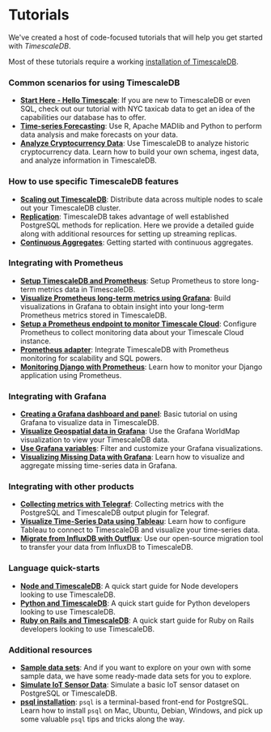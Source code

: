 # Tutorials
We've created a host of code-focused tutorials that will help you get
started with *TimescaleDB*.

Most of these tutorials require a working [installation of TimescaleDB][install-timescale].

### Common scenarios for using TimescaleDB

- **[Start Here - Hello Timescale][Hello Timescale]**: If you are new to TimescaleDB
or even SQL, check out our tutorial with NYC taxicab data to get an idea of the
capabilities our database has to offer.
- **[Time-series Forecasting][Forecasting]**: Use R, Apache MADlib and Python to perform
data analysis and make forecasts on your data.
- **[Analyze Cryptocurrency Data][Crypto]**: Use TimescaleDB to analyze historic cryptocurrency data. Learn how to build your own schema, ingest data, and analyze information in TimescaleDB.

### How to use specific TimescaleDB features

- **[Scaling out TimescaleDB][Clustering]**: Distribute data across multiple nodes to
scale out your TimescaleDB cluster.
- **[Replication][]**: TimescaleDB takes advantage of well established PostgreSQL methods for replication.  Here we provide a detailed guide along with additional resources for setting up streaming replicas.
- **[Continuous Aggregates][]**: Getting started with continuous aggregates.

### Integrating with Prometheus

- **[Setup TimescaleDB and Prometheus][prometheus-setup]**: Setup Prometheus to store long-term metrics data in TimescaleDB.
- **[Visualize Prometheus long-term metrics using Grafana][prometheus-grafana]**: Build visualizations in Grafana to obtain insight into your long-term Prometheus metrics stored in TimescaleDB.
- **[Setup a Prometheus endpoint to monitor Timescale Cloud][prometheus-tsc-endpoint]**: Configure Prometheus to collect monitoring data about your Timescale Cloud instance.
- **[Prometheus adapter][]**: Integrate TimescaleDB with Prometheus monitoring for scalability and SQL powers.
- **[Monitoring Django with Prometheus][monitor-django-prometheus]**:
Learn how to monitor your Django application using Prometheus.

### Integrating with Grafana

- **[Creating a Grafana dashboard and panel][tutorial-grafana-dashboards]**: Basic tutorial on using Grafana to visualize data in TimescaleDB.
- **[Visualize Geospatial data in Grafana][tutorial-grafana-geospatial]**: Use the Grafana WorldMap visualization to view your TimescaleDB data.
- **[Use Grafana variables][tutorial-grafana-variables]**: Filter and customize your Grafana visualizations.
- **[Visualizing Missing Data with Grafana][tutorial-grafana-missing-data]**: Learn how to visualize and aggregate missing time-series data in Grafana.

### Integrating with other products

- **[Collecting metrics with Telegraf][Telegraf Output Plugin]**: Collecting metrics with the PostgreSQL and TimescaleDB output plugin for Telegraf.
- **[Visualize Time-Series Data using Tableau][Tableau]**: Learn how to configure Tableau to connect to TimescaleDB and visualize your time-series data.
- **[Migrate from InfluxDB with Outflux][Outflux]**: Use our open-source migration tool to transfer your data from InfluxDB to TimescaleDB.

### Language quick-starts

- **[Node and TimescaleDB][node-quickstart]**: A quick start guide for Node developers looking to use TimescaleDB.
- **[Python and TimescaleDB][python-quickstart]**: A quick start guide for Python developers looking to use TimescaleDB.
- **[Ruby on Rails and TimescaleDB][ruby-quickstart]**: A quick start guide for Ruby on Rails developers looking to use TimescaleDB.

### Additional resources

- **[Sample data sets][Data Sets]**: And if you want to explore on your own
with some sample data, we have some ready-made data sets for you to explore.
- **[Simulate IoT Sensor Data][simul-iot-data]**: Simulate a basic IoT sensor dataset
on PostgreSQL or TimescaleDB.
- **[psql installation][psql]**: `psql` is a terminal-based front-end for PostgreSQL.
Learn how to install `psql` on Mac, Ubuntu, Debian, Windows, 
and pick up some valuable `psql` tips and tricks along the way.

[Hello Timescale]: /tutorials/tutorial-hello-timescale
[Forecasting]: /tutorials/tutorial-forecasting
[Replication]: /tutorials/replication
[Clustering]: /tutorials/clustering
[Continuous Aggregates]: /tutorials/continuous-aggs-tutorial
[Outflux]: /tutorials/outflux
[Prometheus adapter]: /tutorials/prometheus-adapter
[Grafana]: /tutorials/tutorial-grafana
[Telegraf Output Plugin]: /tutorials/telegraf-output-plugin
[Data Sets]: /tutorials/other-sample-datasets
[install-timescale]: /getting-started/installation
[psql]: /getting-started/install-psql-tutorial
[Crypto]: /tutorials/analyze-cryptocurrency-data
[Tableau]: /tutorials/visualizing-time-series-data-in-tableau
[prometheus-tsc-endpoint]: /tutorials/tutorial-setting-up-timescale-cloud-endpoint-for-prometheus
[prometheus-setup]: /tutorials/tutorial-setup-timescale-prometheus
[prometheus-grafana]: /tutorials/tutorial-use-timescale-prometheus-grafana
[monitor-django-prometheus]: /tutorials/tutorial-howto-monitor-django-prometheus
[tutorial-grafana-dashboards]: /tutorials/tutorial-grafana-dashboard
[tutorial-grafana-geospatial]: /tutorials/tutorial-grafana-geospatial
[tutorial-grafana-variables]: /tutorials/tutorial-grafana-variables
[tutorial-grafana-missing-data]: /tutorials/tutorial-howto-visualize-missing-data-grafana
[node-quickstart]: /tutorials/quickstart-node
[python-quickstart]: /tutorials/quickstart-python
[ruby-quickstart]: /tutorials/quickstart-ruby
[simul-iot-data]: /tutorials/tutorial-howto-simulate-iot-sensor-data

